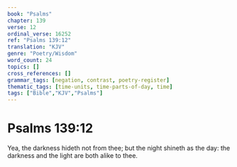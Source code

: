 ```yaml
---
book: "Psalms"
chapter: 139
verse: 12
ordinal_verse: 16252
ref: "Psalms 139:12"
translation: "KJV"
genre: "Poetry/Wisdom"
word_count: 24
topics: []
cross_references: []
grammar_tags: [negation, contrast, poetry-register]
thematic_tags: [time-units, time-parts-of-day, time]
tags: ["Bible","KJV","Psalms"]
---
```


# Psalms 139:12

Yea, the darkness hideth not from thee; but the night shineth as the day: the darkness and the light are both alike to thee.
